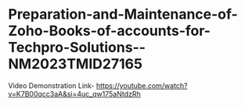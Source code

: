 # Preparation-and-Maintenance-of-Zoho-Books-of-accounts-for-Techpro-Solutions--NM2023TMID27165

Video Demonstration Link- https://youtube.com/watch?v=K7B00qcc3aA&si=4uc_qw175aNtdzRh
